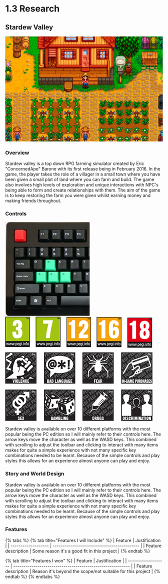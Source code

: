 # 1.3 Research

## Stardew Valley

![](<../.gitbook/assets/image (5).png>)

### Overview

Stardew valley is a top down RPG farming simulator created by Eric "ConcernedApe" Barone with its first release being in February 2016. In the game, the player takes the role of a villager in a small town where you have been given a small plot of land where you can farm and build. The game also involves high levels of exploration and unique interactions with NPC's being able to form and create relationships with them. The aim of the game is to keep restoring the farm you were given whilst earning money and making friends throughout.

### Controls

![](<../.gitbook/assets/image (4).png>)![](<../.gitbook/assets/image (2).png>)

Stardew valley is available on over 10 different platforms with the most popular being the PC edition so I will mainly refer to their controls here. The arrow keys move the character as well as the WASD keys. This combined with scrolling to adjust the toolbar and clicking to interact with many items makes for quite a simple experience with not many specific key combinations needed to be learnt. Because of the simple controls and play styles this allows for an experience almost anyone can play and enjoy.&#x20;

### Story and World Design

Stardew valley is available on over 10 different platforms with the most popular being the PC edition so I will mainly refer to their controls here. The arrow keys move the character as well as the WASD keys. This combined with scrolling to adjust the toolbar and clicking to interact with many items makes for quite a simple experience with not many specific key combinations needed to be learnt. Because of the simple controls and play styles this allows for an experience almost anyone can play and enjoy.&#x20;

###

### Features

{% tabs %}
{% tab title="Features I will Include" %}
| Feature             | Justification                               |
| ------------------- | ------------------------------------------- |
| Feature description | Some reason it's a good fit in this project |
{% endtab %}

{% tab title="Features I won" %}
| Feature             | Justification                                              |
| ------------------- | ---------------------------------------------------------- |
| Feature description | Reason it's beyond the scope/not suitable for this project |
{% endtab %}
{% endtabs %}
